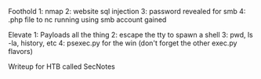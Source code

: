 Foothold
	1: nmap
	2: website sql injection
	3: password revealed for smb
	4: .php file to nc running using smb account gained

Elevate
	1: Payloads all the thing
	2: escape the tty to spawn a shell
	3: pwd, ls -la, history, etc
	4: psexec.py for the win (don't forget the other exec.py flavors)

Writeup for HTB called SecNotes